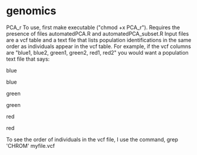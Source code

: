 # genomics

PCA_r 
To use, first make executable ("chmod +x PCA_r"). Requires the presence of files automatedPCA.R and automatedPCA_subset.R
Input files are a vcf table and a text file that lists population identifications in the same order as individuals appear in the vcf table. For example, if the vcf columns are "blue1, blue2, green1, green2, red1, red2" you would want a population text file that says:

blue

blue

green

green

red

red

To see the order of individuals in the vcf file, I use the command, grep 'CHROM' myfile.vcf
